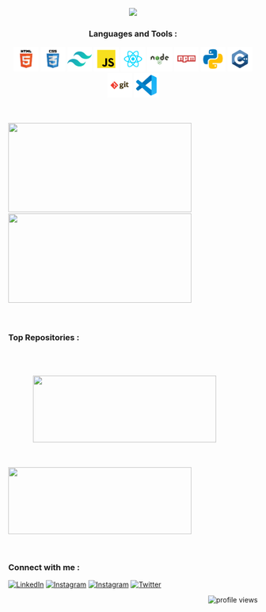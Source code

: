 <p align = "center"><img  src = "https://readme-typing-svg.demolab.com?font=Teko&size=60&duration=1000&pause=400&color=7133FF&center=true&multiline=true&repeat=false&random=false&width=200&height=150&lines=Hi+I'm;NIKUNJ"></p>
                                                                                                                                     
 <h3 align='center'>Languages and Tools :</h3>


<p align='center'>
    <img src="./assets/html.svg" width="50" height="50"></img>
    <img src="./assets/css.svg" width="50" height="50"></img>
    <img src="./assets/tailwindcss.svg" width="50" height="50"></img>
    <img src="./assets/javascript.svg" width="50" height="50"></img>
    <img src="./assets/react.svg" width="50" height="50"></img>
    <img src="./assets/nodejs.svg" width="50" height="50"></img>
    <img src="./assets/npm.svg" width="50" height="50"></img>
    <img src="./assets/python.svg" width="50" height="50"></img>
    <img src="./assets/cpp.svg" width="50" height="50"></img>
    <img src="./assets/git.svg" width="50" height="50"></img>
    <img src="./assets/vscode.svg" width="50" height="50"></img>

</p>

<br/>
<br/>
<div
<a href="https://github.com/nk112233">
  <img width = "370" height="180" src="https://github-readme-stats.vercel.app/api/top-langs/?username=nk112233&show_icons=true&locale=en&layout=compact&theme=radical&hide=html,css,scss,jupyter%20notebook&langs_count=10" />
</a>
<a href="https://github.com/nk112233">
  <img width = "370" height="180" src="https://github-readme-stats.vercel.app/api?username=nk112233&show_icons=true&locale=en&theme=radical&private_count=true&rank_icon=github" />
</a>
</div>
<br/>
<br/>

### Top Repositories : 
<div
<a href="https://github.com/nk112233/DSAL">
  <img style = "padding : 50px 50px;" width = "370" height="135" align="center" src="https://github-readme-stats.vercel.app/api/pin/?username=nk112233&repo=DSAL&theme=radical" />
</a>
<a href="https://github.com/nk112233/OOPL">
  <img width = "370" height="135" align="center" src="https://github-readme-stats.vercel.app/api/pin/?username=nk112233&repo=OOPL&theme=radical" />
</a>
</div>
<br/>
<br/>

### Connect with me :

[<img alt="LinkedIn" src="https://img.shields.io/badge/LinkedIn-0077B5?style=for-the-badge&logo=linkedin&color=blueviolet" />](https://www.linkedin.com/)
[<img alt="Instagram" src="https://img.shields.io/badge/GitHub-%2312100E.svg?&style=for-the-badge&logo=Github&color=blueviolet" />](https://www.instagram.com/)
[<img alt="Instagram" src="https://img.shields.io/badge/Instagram-E4405F?style=for-the-badge&logo=instagram&color=blueviolet&logoColor=white" />](https://www.instagram.com/)
[<img alt="Twitter" src="https://img.shields.io/badge/Twitter-0077B5?style=for-the-badge&logo=twitter&color=blueviolet&logoColor=white" />](https://twitter.com/)


<img  align="right" src="https://komarev.com/ghpvc/?username=nk112233&label=Profile%20views&color=blueviolet&style=for-the-badge" alt="profile views" />
